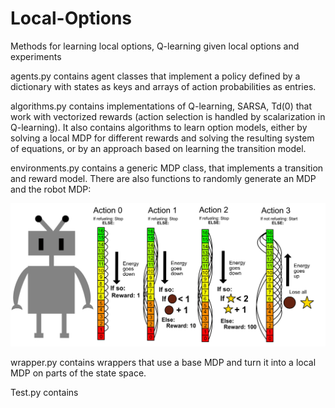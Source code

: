 # Local-Options
Methods for learning local options, Q-learning given local options and experiments

agents.py contains agent classes that implement a policy defined by a dictionary with states
as keys and arrays of action probabilities as entries. 

algorithms.py contains implementations of Q-learning, SARSA, Td(0) 
that work with vectorized rewards (action selection is handled by scalarization in Q-learning). It also contains algorithms to learn option
models, either by solving a local MDP for different rewards and solving the resulting system of equations, or by an approach based on learning 
the transition model. 

environments.py contains a generic MDP class, that implements a transition and reward model. There are also functions to randomly generate an MDP and the robot MDP:

![alt text](https://github.com/flodorner/Local-Options/blob/master/images/Robot.jpg "robot MDP") 

wrapper.py contains wrappers that use a base MDP and turn it into a local MDP on parts of the state space. 

Test.py contains
